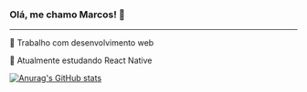 ### Olá, me chamo Marcos! 👋

---

🔭 Trabalho com desenvolvimento web

🌱 Atualmente estudando React Native

[![Anurag's GitHub stats](https://github-readme-stats.vercel.app/api?username=mwilsonoliveira)](https://github.com/anuraghazra/github-readme-stats)


<!--
**mwilsonoliveira/mwilsonoliveira** is a ✨ _special_ ✨ repository because its `README.md` (this file) appears on your GitHub profile.

Here are some ideas to get you started:

- 🔭 I’m currently working on ...
- 🌱 I’m currently learning ...
- 👯 I’m looking to collaborate on ...
- 🤔 I’m looking for help with ...
- 💬 Ask me about ...
- 📫 How to reach me: ...
- 😄 Pronouns: ...
- ⚡ Fun fact: ...
-->
